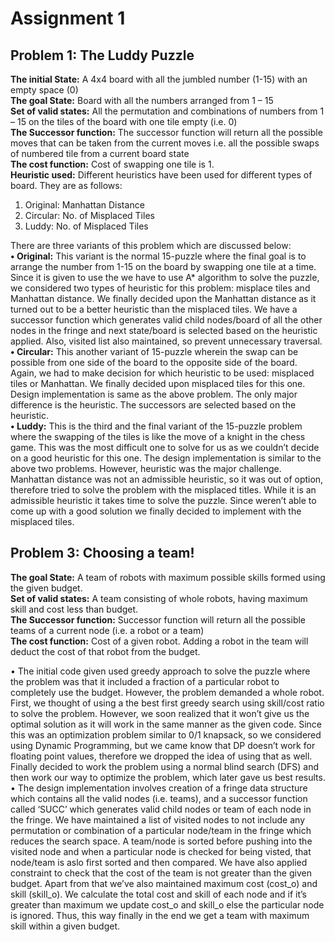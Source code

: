 # Assignment 1

## Problem 1: The Luddy Puzzle  
**The initial State:** A 4x4 board with all the jumbled number (1-15) with an empty space (0)  
**The goal State:** Board with all the numbers arranged from 1 – 15  
**Set of valid states:** All the permutation and combinations of numbers from 1 – 15 on the tiles of the board with one tile empty (i.e. 0)  
**The Successor function:** The successor function will return all the possible moves that can be taken from the current moves i.e. all the possible swaps of numbered tile from a current board state  
**The cost function:** Cost of swapping one tile is 1.  
**Heuristic used:** Different heuristics have been used for different types of board. They are as follows:
1.	Original: Manhattan Distance
2.	Circular: No. of Misplaced Tiles
3.	Luddy: No. of Misplaced Tiles

There are three variants of this problem which are discussed below:  
**•	Original:** This variant is the normal 15-puzzle where the final goal is to arrange the number from 1-15 on the board by swapping one tile at a time. Since it is given to use the we have to use A* algorithm to solve the puzzle, we considered two types of heuristic for this problem: misplace tiles and Manhattan distance. We finally decided upon the Manhattan distance as it turned out to be a better heuristic than the misplaced tiles. We have a successor function which generates valid child nodes/board of all the other nodes in the fringe and next state/board is selected based on the heuristic applied. Also, visited list also maintained, so prevent unnecessary traversal.  
**•	Circular:** This another variant of 15-puzzle wherein the swap can be possible from one side of the board to the opposite side of the board. Again, we had to make decision for which heuristic to be used: misplaced tiles or Manhattan. We finally decided upon misplaced tiles for this one. Design implementation is same as the above problem. The only major difference is the heuristic. The successors are selected based on the heuristic.  
**•	Luddy:** This is the third and the final variant of the 15-puzzle problem where the swapping of the tiles is like the move of a knight in the chess game. This was the most difficult one to solve for us as we couldn’t decide on a good heuristic for this one. The design implementation is similar to the above two problems. However, heuristic was the major challenge. Manhattan distance was not an admissible heuristic, so it was out of option, therefore tried to solve the problem with the misplaced titles. While it is an admissible heuristic it takes time to solve the puzzle. Since weren’t able to come up with a good solution we finally decided to implement with the misplaced tiles.


## Problem 3: Choosing a team!  
**The goal State:** A team of robots with maximum possible skills formed using the given budget.  
**Set of valid states:** A team consisting of whole robots, having maximum skill and cost less than budget.  
**The Successor function:** Successor function will return all the possible teams of a current node (i.e. a robot or a team)  
**The cost function:** Cost of a given robot. Adding a robot in the team will deduct the cost of that robot from the budget.  

•	The initial code given used greedy approach to solve the puzzle where the problem was that it included a fraction of a particular robot to completely use the budget. However, the problem demanded a whole robot. First, we thought of using a the best first greedy search using skill/cost ratio to solve the problem. However, we soon realized that it won’t give us the optimal solution as it will work in  the same manner as the given code. Since this was an optimization problem similar to 0/1 knapsack, so we considered using Dynamic Programming, but we came know that DP doesn’t work for floating point values, therefore we dropped the idea of using that as well. Finally decided to work the problem using a normal blind search (DFS) and then work our way to optimize the problem, which later gave us best results.  
•	The design implementation involves creation of a fringe data structure which contains all the valid nodes (i.e. teams), and a successor function called ‘SUCC’ which generates valid child nodes or team of each node in the fringe. We have maintained a list of visited nodes to not include any permutation or combination of a particular node/team in the fringe which reduces the search space. A team/node is sorted before pushing into the visited node and when a particular node  is checked for being visted, that node/team is aslo first sorted and then compared. We have also applied constraint to check that the cost of the team is not greater than the given budget. Apart from that we’ve also maintained maximum cost (cost_o) and skill (skill_o). We calculate the total cost and skill of each node and if it’s greater than maximum we update cost_o and skill_o else the particular node is ignored. Thus, this way finally in the end we get a team with maximum skill within a given budget.  
